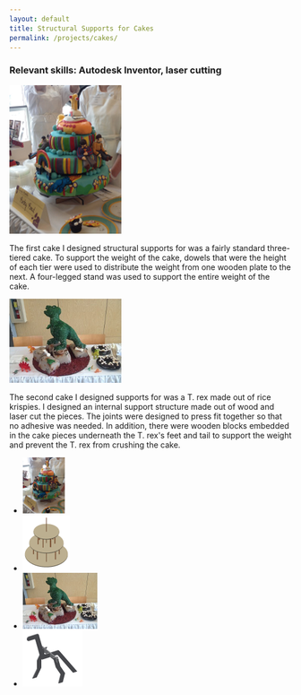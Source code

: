 ```yaml
---
layout: default
title: Structural Supports for Cakes
permalink: /projects/cakes/
---
```


<h3> Relevant skills: Autodesk Inventor, laser cutting </h3>

<img src="/assets/images/projects/cakes/beatles-cake_picture_height200px.png" width="200" class="left" alt="alt text">

The first cake I designed structural supports for was a fairly standard three-tiered cake. To support the weight of the cake, dowels that were the height of each tier were used to distribute the weight from one wooden plate to the next. A four-legged stand was used to support the entire weight of the cake.

<div class="clear"></div>

<img src="/assets/images/projects/cakes/dinosaur_cake_height200px.jpg" width="200" class="left" alt="alt text">

The second cake I designed supports for was a T. rex made out of rice krispies. I designed an internal support structure made out of wood and laser cut the pieces. The joints were designed to press fit together so that no adhesive was needed. In addition, there were wooden blocks embedded in the cake pieces underneath the T. rex's feet and tail to support the weight and prevent the T. rex from crushing the cake.

<div class="clear"></div>

<ul class="image-list">
    <li>
        <a href="/assets/images/projects/cakes/beatles-cake_picture.png">
        <img src="/assets/images/projects/cakes/beatles-cake_picture_height200px.png" height="100" alt="alt text"></a>
    </li>
    <li>
        <a href="/assets/images/projects/cakes/beatles-cake_cad.png">
        <img src="/assets/images/projects/cakes/beatles-cake_cad_height200px.png" height="100" alt="alt text"></a>
    </li>
    <li>
        <a href="/assets/images/projects/cakes/dinosaur_cake.JPG">
        <img src="/assets/images/projects/cakes/dinosaur_cake_height200px.jpg" height="100" alt="alt text"></a>
    </li>
    <li>
        <a href="/assets/images/projects/cakes/dinosaur-cake_cad.PNG">
        <img src="/assets/images/projects/cakes/dinosaur-cake_cad_height200px.png" height="100" alt="alt text"></a>
    </li>
</ul>
